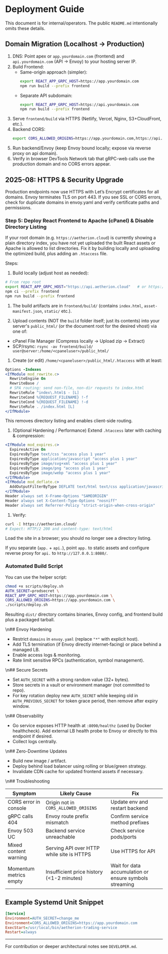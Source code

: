 # Deployment Guide

This document is for internal/operators. The public `README.md` intentionally omits these details.

## Domain Migration (Localhost -> Production)

1. DNS: Point apex or `app.yourdomain.com` (frontend) and `api.yourdomain.com` (API → Envoy) to your hosting server IP.
2. Build Frontend:
   - Same-origin approach (simpler):
     ```bash
     export REACT_APP_GRPC_HOST=https://app.yourdomain.com
     npm run build --prefix frontend
     ```
   - Separate API subdomain:
     ```bash
     export REACT_APP_GRPC_HOST=https://api.yourdomain.com
     npm run build --prefix frontend
     ```
3. Serve `frontend/build` via HTTPS (Netlify, Vercel, Nginx, S3+CloudFront, etc.).
4. Backend CORS:
   ```bash
   export CORS_ALLOWED_ORIGINS=https://app.yourdomain.com,https://api.yourdomain.com
   ```
5. Run backend/Envoy (keep Envoy bound locally; expose via reverse proxy on api domain).
6. Verify in browser DevTools Network tab that gRPC-web calls use the production domain and no CORS errors appear.

## 2025-08: HTTPS & Security Upgrade

Production endpoints now use HTTPS with Let’s Encrypt certificates for all domains. Envoy terminates TLS on port 443. If you see SSL or CORS errors, check for duplicate domains in envoy.yaml and verify certificate paths and permissions.

### Step 5: Deploy React Frontend to Apache (cPanel) & Disable Directory Listing

If your root domain (e.g. `https://aetherion.cloud`) is currently showing a plain directory index, you have not yet uploaded the built React assets or Apache is allowed to list directories. Fix it by building locally and uploading the optimized build, plus adding an `.htaccess` file.

Steps:

1. Build locally (adjust host as needed):

  ```bash
  # From repo root
  export REACT_APP_GRPC_HOST="https://api.aetherion.cloud"   # or https://aetherion.cloud if same-origin
  npm ci --prefix frontend
  npm run build --prefix frontend
  ```

1. The build artifacts are in `frontend/build/` (contains `index.html`, `asset-manifest.json`, `static/` etc.).

1. Upload contents (NOT the `build` folder itself; just its contents) into your server's `public_html/` (or the document root for the desired vhost) via one of:

  - cPanel File Manager (Compress locally -> Upload zip -> Extract)
  - SCP/rsync: `rsync -av frontend/build/ user@server:/home/<cpaneluser>/public_html/`

1. Create (or edit) `/home/<cpaneluser>/public_html/.htaccess` with at least:

  ```apache
  Options -Indexes
  <IfModule mod_rewrite.c>
    RewriteEngine On
    RewriteBase /
    # SPA routing: send non-file, non-dir requests to index.html
    RewriteRule ^index\.html$ - [L]
    RewriteCond %{REQUEST_FILENAME} !-f
    RewriteCond %{REQUEST_FILENAME} !-d
    RewriteRule . /index.html [L]
  </IfModule>
  ```

  This removes directory listing and enables client-side routing.

1. (Optional Hardening / Performance) Extend `.htaccess` later with caching & compression:

  ```apache
  <IfModule mod_expires.c>
    ExpiresActive On
    ExpiresByType text/css "access plus 1 year"
    ExpiresByType application/javascript "access plus 1 year"
    ExpiresByType image/svg+xml "access plus 1 year"
    ExpiresByType image/png "access plus 1 year"
    ExpiresByType image/webp "access plus 1 year"
  </IfModule>
  <IfModule mod_deflate.c>
    AddOutputFilterByType DEFLATE text/html text/css application/javascript application/json image/svg+xml
  </IfModule>
  Header always set X-Frame-Options "SAMEORIGIN"
  Header always set X-Content-Type-Options "nosniff"
  Header always set Referrer-Policy "strict-origin-when-cross-origin"
  ```

1. Verify:

  ```bash
  curl -I https://aetherion.cloud/
  # Expect: HTTP/2 200 and content-type: text/html
  ```

  Load the site in a browser; you should no longer see a directory listing.

If you separate (`app.` + `api.`), point `app.` to static assets and configure reverse proxy for `api.` to `http://127.0.0.1:8080/`.


### Automated Build Script

You can use the helper script:
```bash
chmod +x scripts/deploy.sh
AUTH_SECRET=prodsecret \
REACT_APP_GRPC_HOST=https://app.yourdomain.com \
CORS_ALLOWED_ORIGINS=https://app.yourdomain.com \
./scripts/deploy.sh
```
Resulting `dist/` directory contains binaries, Envoy config, and frontend build plus a packaged tarball.

\n## Envoy Hardening

- Restrict `domains` in `envoy.yaml` (replace `"*"` with explicit host).
- Add TLS termination (if Envoy directly internet-facing) or place behind a managed LB.
- Enable access logs & monitoring.
- Rate limit sensitive RPCs (authentication, symbol management).

\n## Secure Secrets

- Set `AUTH_SECRET` with a strong random value (32+ bytes).
- Store secrets in a vault or environment manager (not committed to repo).
- For key rotation deploy new `AUTH_SECRET` while keeping old in `AUTH_PREVIOUS_SECRET` for token grace period, then remove after expiry window.

\n## Observability

- Go service exposes HTTP health at `:8090/healthz` (used by Docker healthcheck). Add external LB health probe to Envoy or directly to this endpoint if desired.
- Collect logs centrally.

\n## Zero-Downtime Updates

- Build new image / artifact.
- Deploy behind load balancer using rolling or blue/green strategy.
- Invalidate CDN cache for updated frontend assets if necessary.

\n## Troubleshooting

| Symptom | Likely Cause | Fix |
|--------|--------------|-----|
| CORS error in console | Origin not in `CORS_ALLOWED_ORIGINS` | Update env and restart backend |
| gRPC calls 404 | Envoy route prefix mismatch | Confirm service method prefixes |
| Envoy 503 UC | Backend service unreachable | Check service pods/ports |
| Mixed content warning | Serving API over HTTP while site is HTTPS | Use HTTPS for API |
| Momentum metrics empty | Insufficient price history (<1-2 minutes) | Wait for data accumulation or ensure symbols streaming |

## Example Systemd Unit Snippet

```ini
[Service]
Environment=AUTH_SECRET=change_me
Environment=CORS_ALLOWED_ORIGINS=https://app.yourdomain.com
ExecStart=/usr/local/bin/aetherion-trading-service
Restart=always
```

---
For contribution or deeper architectural notes see `DEVELOPER.md`.
